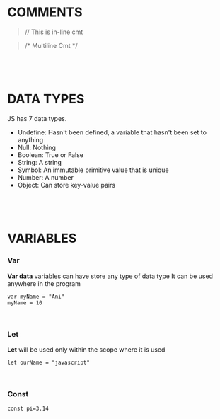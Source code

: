 # COMMENTS

>// This is in-line cmt

>/* Multiline Cmt */


#
&nbsp;
&nbsp;
#


# DATA TYPES

JS has 7 data types.

- Undefine: Hasn't been defined, a variable that hasn't been set to anything
- Null: Nothing
- Boolean: True or False
- String: A string
- Symbol: An immutable primitive value that is unique
- Number: A number
- Object: Can store key-value pairs


#
&nbsp;
&nbsp;
#


# VARIABLES


### Var
**Var data** variables can have store any type of data type
It can be used anywhere in the program
```
var myName = "Ani"
myName = 10
```
&nbsp;
&nbsp;
### Let
**Let** will be used only within the scope where it is used
```
let ourName = "javascript"
```
&nbsp;
&nbsp;
### Const
```
const pi=3.14
```